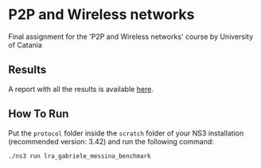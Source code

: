 # P2P and Wireless networks
Final assignment for the 'P2P and Wireless networks' course by University of Catania

## Results
A report with all the results is available [here](report/p2p_gabriele_messina_report.pdf).

## How To Run
Put the `protocol` folder inside the `scratch` folder of your NS3 installation (recommended version: 3.42) and run the following command:
```bash
./ns3 run lra_gabriele_messina_benchmark
```